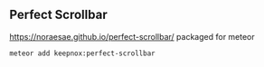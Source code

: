 ## Perfect Scrollbar

https://noraesae.github.io/perfect-scrollbar/ packaged for meteor

```
meteor add keepnox:perfect-scrollbar
```
